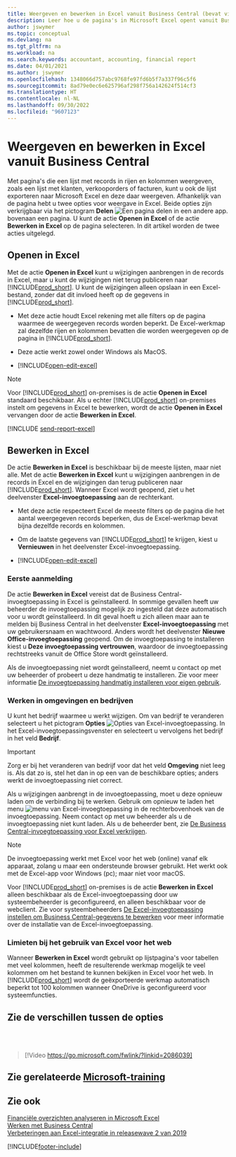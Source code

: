 ```yaml
---
title: Weergeven en bewerken in Excel vanuit Business Central (bevat video)
description: Leer hoe u de pagina's in Microsoft Excel opent vanuit Business Central voor betere gegevensanalyse.
author: jswymer
ms.topic: conceptual
ms.devlang: na
ms.tgt_pltfrm: na
ms.workload: na
ms.search.keywords: accountant, accounting, financial report
ms.date: 04/01/2021
ms.author: jswymer
ms.openlocfilehash: 1348066d757abc9768fe97fd6b5f7a337f96c5f6
ms.sourcegitcommit: 8ad79e0ec6e625796af298f756a142624f514cf3
ms.translationtype: HT
ms.contentlocale: nl-NL
ms.lasthandoff: 09/30/2022
ms.locfileid: "9607123"
---
```

# <a name="viewing-and-editing-in-excel-from-business-central"></a>Weergeven en bewerken in Excel vanuit Business Central

Met pagina's die een lijst met records in rijen en kolommen weergeven, zoals een lijst met klanten, verkooporders of facturen, kunt u ook de lijst exporteren naar Microsoft Excel en deze daar weergeven. Afhankelijk van de pagina hebt u twee opties voor weergave in Excel. Beide opties zijn verkrijgbaar via het pictogram **Delen** ![Een pagina delen in een andere app.](media/share-icon.png) bovenaan een pagina. U kunt de actie **Openen in Excel** of de actie **Bewerken in Excel** op de pagina selecteren. In dit artikel worden de twee acties uitgelegd.

## <a name="open-in-excel"></a>Openen in Excel

Met de actie **Openen in Excel** kunt u wijzigingen aanbrengen in de records in Excel, maar u kunt de wijzigingen niet terug publiceren naar [!INCLUDE[prod_short](includes/prod_short.md)]. U kunt de wijzigingen alleen opslaan in een Excel-bestand, zonder dat dit invloed heeft op de gegevens in [!INCLUDE[prod_short](includes/prod_short.md)].

- Met deze actie houdt Excel rekening met alle filters op de pagina waarmee de weergegeven records worden beperkt. De Excel-werkmap zal dezelfde rijen en kolommen bevatten die worden weergegeven op de pagina in [!INCLUDE[prod_short](includes/prod_short.md)].

- Deze actie werkt zowel onder Windows als MacOS.
- [!INCLUDE[open-edit-excel](includes/open-and-edit-excel.md)]

> [!NOTE]
> Voor [!INCLUDE[prod_short](includes/prod_short.md)] on-premises is de actie **Openen in Excel** standaard beschikbaar. Als u echter [!INCLUDE[prod_short](includes/prod_short.md)] on-premises instelt om gegevens in Excel te bewerken, wordt de actie **Openen in Excel** vervangen door de actie **Bewerken in Excel**.

[!INCLUDE [send-report-excel](includes/send-report-excel.md)]  

## <a name="edit-in-excel"></a>Bewerken in Excel

De actie **Bewerken in Excel** is beschikbaar bij de meeste lijsten, maar niet alle. Met de actie **Bewerken in Excel** kunt u wijzigingen aanbrengen in de records in Excel en de wijzigingen dan terug publiceren naar [!INCLUDE[prod_short](includes/prod_short.md)]. Wanneer Excel wordt geopend, ziet u het deelvenster **Excel-invoegtoepassing** aan de rechterkant.

- Met deze actie respecteert Excel de meeste filters op de pagina die het aantal weergegeven records beperken, dus de Excel-werkmap bevat bijna dezelfde records en kolommen.

- Om de laatste gegevens van [!INCLUDE[prod_short](includes/prod_short.md)] te krijgen, kiest u **Vernieuwen** in het deelvenster Excel-invoegtoepassing.
- [!INCLUDE[open-edit-excel](includes/open-and-edit-excel.md)]

### <a name="first-time-sign-in"></a>Eerste aanmelding

De actie **Bewerken in Excel** vereist dat de Business Central-invoegtoepassing in Excel is geïnstalleerd. In sommige gevallen heeft uw beheerder de invoegtoepassing mogelijk zo ingesteld dat deze automatisch voor u wordt geïnstalleerd. In dit geval hoeft u zich alleen maar aan te melden bij Business Central in het deelvenster **Excel-invoegtoepassing** met uw gebruikersnaam en wachtwoord. Anders wordt het deelvenster **Nieuwe Office-invoegtoepassing** geopend. Om de invoegtoepassing te installeren kiest u **Deze invoegtoepassing vertrouwen**, waardoor de invoegtoepassing rechtstreeks vanuit de Office Store wordt geïnstalleerd.

Als de invoegtoepassing niet wordt geïnstalleerd, neemt u contact op met uw beheerder of probeert u deze handmatig te installeren. Zie voor meer informatie [De invoegtoepassing handmatig installeren voor eigen gebruik](admin-deploy-excel-addin.md#install).

### <a name="work-across-environments-and-companies"></a>Werken in omgevingen en bedrijven

U kunt het bedrijf waarmee u werkt wijzigen. Om van bedrijf te veranderen selecteert u het pictogram **Opties** ![Opties van Excel-invoegtoepassing.](media/cogwheel.png "Opties van Excel-invoegtoepassing") In het Excel-invoegtoepassingsvenster en selecteert u vervolgens het bedrijf in het veld **Bedrijf**.  

> [!IMPORTANT]
> Zorg er bij het veranderen van bedrijf voor dat het veld **Omgeving** niet leeg is. Als dat zo is, stel het dan in op een van de beschikbare opties; anders werkt de invoegtoepassing niet correct.  

Als u wijzigingen aanbrengt in de invoegtoepassing, moet u deze opnieuw laden om de verbinding bij te werken. Gebruik om opnieuw te laden het menu ![menu van Excel-invoegtoepassing](media/excel-addin-menu.png "Menu van Excel-invoegtoepassing") in de rechterbovenhoek van de invoegtoepassing. Neem contact op met uw beheerder als u de invoegtoepassing niet kunt laden. Als u de beheerder bent, zie [De Business Central-invoegtoepassing voor Excel verkrijgen](admin-deploy-excel-addin.md).

> [!NOTE]
> De invoegtoepassing werkt met Excel voor het web (online) vanaf elk apparaat, zolang u maar een ondersteunde browser gebruikt. Het werkt ook met de Excel-app voor Windows (pc); maar niet voor macOS.
>
> Voor [!INCLUDE[prod_short](includes/prod_short.md)] on-premises is de actie **Bewerken in Excel** alleen beschikbaar als de Excel-invoegtoepassing door uw systeembeheerder is geconfigureerd, en alleen beschikbaar voor de webclient. Zie voor systeembeheerders [De Excel-invoegtoepassing instellen om Business Central-gegevens te bewerken](/dynamics365/business-central/dev-itpro/administration/configuring-excel-addin) voor meer informatie over de installatie van de Excel-invoegtoepassing.

### <a name="limits-when-using-excel-for-the-web"></a>Limieten bij het gebruik van Excel voor het web 

Wanneer **Bewerken in Excel** wordt gebruikt op lijstpagina's voor tabellen met veel kolommen, heeft de resulterende werkmap mogelijk te veel kolommen om het bestand te kunnen bekijken in Excel voor het web. In [!INCLUDE[prod_short](includes/prod_short.md)] wordt de geëxporteerde werkmap automatisch beperkt tot 100 kolommen wanneer OneDrive is geconfigureerd voor systeemfuncties. 

## <a name="see-the-differences-between-the-options"></a>Zie de verschillen tussen de opties
<br><br>  

> [!Video https://go.microsoft.com/fwlink/?linkid=2086039]

## <a name="see-related-microsoft-training"></a>Zie gerelateerde [Microsoft-training](/training/modules/configure-powerbi-excel-dynamics-365-business-central/index)

## <a name="see-also"></a>Zie ook

[Financiële overzichten analyseren in Microsoft Excel](finance-analyze-excel.md)  
[Werken met Business Central](ui-work-product.md)  
[Verbeteringen aan Excel-integratie in releasewave 2 van 2019](/dynamics365-release-plan/2019wave2/dynamics365-business-central/enhancements-excel-integration)  


[!INCLUDE[footer-include](includes/footer-banner.md)]
